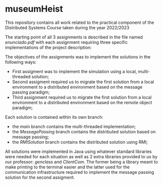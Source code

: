 # museumHeist

This repository contains all work related to the practical component of the Distributed Systems Course taken during the year 2022/2023

The starting point of all 3 assignments is described in the file named *enunciado.pdf* with each assignment requiring three specific implementations of the project description:

The objectives of the assignments was to implement the solutions in the following ways:

- First assigment was to implement the simulation using a local, multi-threaded solution;
- Second assigment required us to migrate the first solution from a local environment to a distributed environment based on the message passing paradigm;
- Third assignment required us to migrate the first solution from a local environment to a distributed environment based on the remote object paradigm;

Each solution is contained within its own branch:

- the *main* branch contains the multi-threaded implementation;
- the *MessagePassing* branch contains the distributed solution based on message passing;
- the *RMISolution* branch contains the distributed solution using RMI;

All solutions were implemented in Java using whatever standard libraries were needed for each situation as well as 2 extra libraries provided to us by our professor: *genclass* and *ClientCom*.
The former being a library meant to make printing to the terminal easier and the latter used for the communication infrastructure required to implement the message passing solution for the second assigment.
